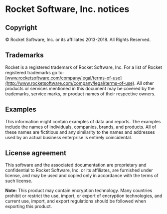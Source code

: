 ﻿# Rocket Software, Inc. notices

## Copyright

© Rocket Software, Inc. or its affiliates 2013-2018. All Rights Reserved.

## Trademarks

Rocket is a registered trademark of Rocket Software, Inc. For a list of Rocket registered trademarks go
to: [www.rocketsoftware.com/company/legal/terms-of-use](http://www.rocketsoftware.com/company/legal/terms-of-use). All other products or services mentioned in this document
may be covered by the trademarks, service marks, or product names of their respective owners.

## Examples

This information might contain examples of data and reports. The examples include the names of
individuals, companies, brands, and products. All of these names are fictitious and any similarity to
the names and addresses used by an actual business enterprise is entirely coincidental.

## License agreement

This software and the associated documentation are proprietary and confidential to Rocket Software,
Inc. or its affiliates, are furnished under license, and may be used and copied only in accordance with
the terms of such license.

**Note:** This product may contain encryption technology. Many countries prohibit or restrict the
use, import, or export of encryption technologies, and current use, import, and export regulations
should be followed when exporting this product.
